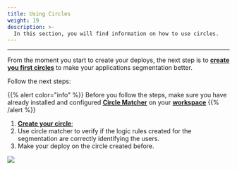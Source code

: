 ```yaml
---
title: Using Circles
weight: 19
description: >-
  In this section, you will find information on how to use circles. 
---
```


---

From the moment you start to create your deploys, the next step is to [**create you first circles**](/reference/circles/) to make your applications segmentation better.

Follow the next steps:

{{% alert color="info" %}}
Before you follow the steps, make sure you have already installed and configured [**Circle Matcher**](/reference/circle-matcher/) on your [**workspace**](/get-started/defining-a-workspace/overview/)
{{% /alert %}}

1. [**Create your circle**](/reference/circles/);
2. Use circle matcher to verify if the logic rules created for the segmentation are correctly identifying the users.
3. Make your deploy on the circle created before.

![](/shared/usando-circulos%20%282%29.gif)
